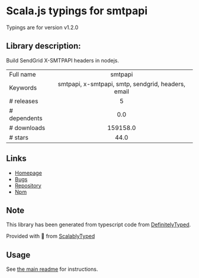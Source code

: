
# Scala.js typings for smtpapi

Typings are for version v1.2.0

## Library description:
Build SendGrid X-SMTPAPI headers in nodejs.

|                    |                 |
| ------------------ | :-------------: |
| Full name          | smtpapi |
| Keywords           | smtpapi, x-smtpapi, smtp, sendgrid, headers, email |
| # releases         | 5 |
| # dependents       | 0.0 |
| # downloads        | 159158.0 |
| # stars            | 44.0 |

## Links
- [Homepage](https://github.com/sendgrid/smtpapi-nodejs#readme)
- [Bugs](https://github.com/sendgrid/smtpapi-nodejs/issues)
- [Repository](https://github.com/sendgrid/smtpapi-nodejs)
- [Npm](https://www.npmjs.com/package/smtpapi)
    


## Note
This library has been generated from typescript code from [DefinitelyTyped](https://definitelytyped.org).

Provided with :purple_heart: from [ScalablyTyped](https://github.com/oyvindberg/ScalablyTyped)

## Usage
See [the main readme](../../readme.md) for instructions.


